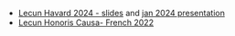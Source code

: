 * [Lecun Havard 2024 - slides](https://drive.google.com/file/d/1Ymx_LCVzy7vZXalrVHPXjX9qbpd9k_bo/view) and [jan 2024 presentation](https://www.youtube.com/watch?v=d_bdU3LsLzE)
* [Lecun Honoris Causa- French 2022](https://www.youtube.com/watch?v=UVMeGieZuCo)
